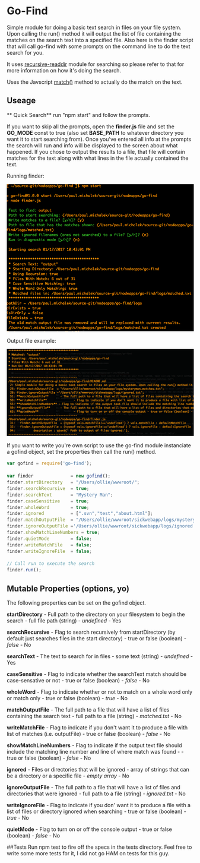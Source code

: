 # Go-Find
Simple module for doing a basic text search in files on your file system. Upon calling the run() method it will output the list of file containing the matches on the search text into a specified file. Also here is the finder script that will call go-find with some prompts on the command line to do the text search for you.

It uses [recursive-readdir](https://www.npmjs.com/package/recursive-readdir) module for searching so please refer to that for more information on how it's doing the search.

Uses the Javscript [match()](https://developer.mozilla.org/en-US/docs/Web/JavaScript/Reference/Global_Objects/String/match) method to actually do the match on the text.

## Useage

** Quick Search** run "npm start" and follow the prompts.

If you want to skip all the prompts, open the **finder.js** file and set the **GO_MODE** const to true (also set **BASE_PATH** to whatever directory you want it to start searching from). Once you've entered all info at the prompts the search will run and info will be displayed to the screen about what happened. If you chose to output the results to a file, that file will contain matches for the text along with what lines in the file actually contained the text.

Running finder:

![screenshot](/screenshot-1.png)


Output file example:

![screenshot2](/screenshot-2.png)

If you want to write you're own script to use the go-find module instanciate a gofind object, set the properties then call the run() method.

```javascript
var gofind = require('go-find');

var finder              = new gofind();
finder.startDirectory   = "/Users/ollie/wwwroot/";
finder.searchRecursive  = true;
finder.searchText       = "Mystery Man";
finder.caseSensitive    = true;
finder.wholeWord        = true;
finder.ignored          = [".svn","test","about.html"];
finder.matchOutputFile  = "/Users/ollie/wwwroot/sickwebapp/logs/mysteryman_matches.txt";
finder.ignoreOutputFile ='/Users/ollie/wwwroot/sickwebapp/logs/ignored.txt';
finder.showMatchLineNumbers = true;
finder.quietMode        = false;
finder.writeMatchFile   = false;
finder.writeIgnoreFile  = false;

// Call run to execute the search
finder.run();

```

## Mutable Properties (options, yo)
The following properties can be set on the gofind object.


**startDirectory** 		- Full path to the directory on your filesystem to begin the search - full file path (string) - _undefined_ - Yes

**searchRecursive** 	- Flag to search recursively from startDirectory (by default just searches files in the start directory) - true or false (boolean) - _false_ - No

**searchText** 			- The text to search for in files - some text (string) - _undefined_ - Yes

**caseSensitive** 		- Flag to indicate whether the searchText match should be case-sensative or not - true or false (boolean) - _false_ - No

**wholeWord** 			- Flag to indicate whether or not to match on a whole word only or match only - true or false (boolean) - _true_ - No

**matchOutputFile** 	- The full path to a file that will have a list of files containing the search text - full path to a file (string) - _matched.txt_ - No

**writeMatchFile** 		- Flag to indicate if you don't want it to produce a file with list of matches (i.e. outputFile) - true or false (boolean) - _false_ - No

**showMatchLineNumbers** - Flag to indicate if the output text file should include the matching line number and line of where match was found -  - true or false (boolean) - _false_ - No

**ignored** 			- Files or directories that will be ignored - array of strings that can be a directory or a specific file - _empty array_ - No

**ignoreOutputFile** 	- The full path to a file that will have a list of files and directories that were ignored - full path to a file (string) - _ignored.txt_ - No

**writeIgnoreFile** 	- Flag to indicate if you don' want it to produce a file with a list of files or directory ignored when searching - true or false (boolean) - _true_ - No

**quietMode** 			- Flag to turn on or off the console output - true or false (boolean) - _false_ - No

##Tests
Run npm test to fire off the specs in the tests directory. Feel free to write some more tests for it, I did not go HAM on tests for this guy.
